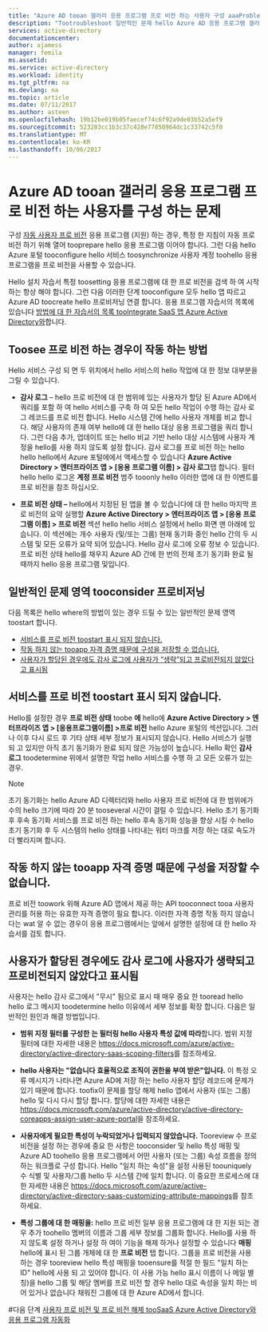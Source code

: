 ```yaml
---
title: "Azure AD tooan 갤러리 응용 프로그램 프로 비전 하는 사용자 구성 aaaProblem | Microsoft Docs"
description: "Tootroubleshoot 일반적인 문제 hello Azure AD 응용 프로그램 갤러리에 이미 나열 되어 tooan 응용 프로그램 프로 비전 하는 사용자를 구성할 때 직면 하는 방법"
services: active-directory
documentationcenter: 
author: ajamess
manager: femila
ms.assetid: 
ms.service: active-directory
ms.workload: identity
ms.tgt_pltfrm: na
ms.devlang: na
ms.topic: article
ms.date: 07/11/2017
ms.author: asteen
ms.openlocfilehash: 19b12be019b05faecef74c6f92a9de03b52a5ef9
ms.sourcegitcommit: 523283cc1b3c37c428e77850964dc1c33742c5f0
ms.translationtype: MT
ms.contentlocale: ko-KR
ms.lasthandoff: 10/06/2017
---
```

# <a name="problem-configuring-user-provisioning-tooan-azure-ad-gallery-application"></a>Azure AD tooan 갤러리 응용 프로그램 프로 비전 하는 사용자를 구성 하는 문제

구성 [자동 사용자 프로 비전](https://docs.microsoft.com/azure/active-directory/active-directory-saas-app-provisioning) 응용 프로그램 (지원) 하는 경우, 특정 한 지침이 자동 프로 비전 하기 위해 열어 tooprepare hello 응용 프로그램 이어야 합니다. 그런 다음 hello Azure 포털 tooconfigure hello 서비스 toosynchronize 사용자 계정 toohello 응용 프로그램을 프로 비전을 사용할 수 있습니다.

Hello 설치 자습서 특정 toosetting 응용 프로그램에 대 한 프로 비전을 검색 하 여 시작 하는 항상 해야 합니다. 그런 다음 이러한 단계 tooconfigure 모두 hello 앱 따르고 Azure AD toocreate hello 프로비저닝 연결 합니다. 응용 프로그램 자습서의 목록에 있습니다 [방법에 대 한 자습서의 목록 tooIntegrate SaaS 앱 Azure Active Directory와](https://docs.microsoft.com/azure/active-directory/active-directory-saas-tutorial-list)합니다.

## <a name="how-toosee-if-provisioning-is-working"></a>Toosee 프로 비전 하는 경우이 작동 하는 방법 

Hello 서비스 구성 되 면 두 위치에서 hello 서비스의 hello 작업에 대 한 정보 대부분을 그릴 수 있습니다.

-   **감사 로그** – hello 프로 비전에 대 한 범위에 있는 사용자가 할당 된 Azure AD에서 쿼리를 포함 하 여 hello 서비스를 구축 하 여 모든 hello 작업이 수행 하는 감사 로그 레코드를 프로 비전 합니다. Hello 시스템 간에 hello 사용자 개체를 비교 합니다. 해당 사용자의 존재 여부 hello에 대 한 hello 대상 응용 프로그램을 쿼리 합니다. 그런 다음 추가, 업데이트 또는 hello 비교 기반 hello 대상 시스템에 사용자 계정을 hello를 사용 하지 않도록 설정 합니다. 감사 로그를 프로 비전 하는 hello hello hello에서 Azure 포털에에서 액세스할 수 있습니다 **Azure Active Directory &gt; 엔터프라이즈 앱 &gt; \[응용 프로그램 이름\] &gt; 감사 로그**탭 합니다. 필터 hello hello 로그온 **계정 프로 비전** 범주 tooonly hello 이러한 앱에 대 한 이벤트를 프로 비전을 참조 하십시오.

-   **프로 비전 상태 –** hello에서 지정된 된 앱을 볼 수 있습니다에 대 한 hello 마지막 프로 비전의 요약 실행할 **Azure Active Directory &gt; 엔터프라이즈 앱 &gt; \[응용 프로그램 이름\] &gt; 프로 비전** 섹션 hello hello 서비스 설정에서 hello 화면 맨 아래에 있습니다. 이 섹션에는 개수 사용자 (및/또는 그룹) 현재 동기화 중인 hello 간의 두 시스템 및 모든 오류가 요약 되어 있습니다. Hello 감사 로그에 오류 정보 수 있습니다. 프로 비전 상태 hello를 채우지 Azure AD 간에 한 번의 전체 초기 동기화 완료 될 때까지 hello 응용 프로그램 및입니다.

## <a name="general-problem-areas-with-provisioning-tooconsider"></a>일반적인 문제 영역 tooconsider 프로비저닝

다음 목록은 hello where의 방법이 있는 경우 드릴 수 있는 일반적인 문제 영역 toostart 합니다.

* [서비스를 프로 비전 toostart 표시 되지 않습니다.](#provisioning-service-does-not-appear-to-start)
* [작동 하지 않는 tooapp 자격 증명 때문에 구성을 저장할 수 없습니다.](#can’t-save-configuration-due-to-app-credentials-not-working)
* [사용자가 할당된 경우에도 감사 로그에 사용자가 “생략”되고 프로비전되지 않았다고 표시됨](#audit-logs-say-users-are-skipped-and-not-provisioned-even-though-they-are-assigned)

## <a name="provisioning-service-does-not-appear-toostart"></a>서비스를 프로 비전 toostart 표시 되지 않습니다.

Hello를 설정한 경우 **프로 비전 상태** toobe **에** hello에 **Azure Active Directory &gt; 엔터프라이즈 앱 &gt; \[응용프로그램이름\] &gt;프로 비전** hello Azure 포털의 섹션입니다. 그러나 이후 다시 로드 후 기타 상태 세부 정보가 표시되지 않습니다. Hello 서비스가 실행 되 고 있지만 아직 초기 동기화가 완료 되지 않은 가능성이 높습니다. Hello 확인 **감사 로그** toodetermine 위에서 설명한 작업 hello 서비스를 수행 하 고 모든 오류가 있는 경우.

>[!NOTE]
>초기 동기화는 hello Azure AD 디렉터리와 hello 사용자 프로 비전에 대 한 범위에가 수의 hello 크기에 따라 20 분 tooseveral 시간이 걸릴 수 있습니다. Hello 초기 동기화 후 후속 동기화 서비스를 프로 비전 하는 hello 후속 동기화 성능을 향상 시킬 수 hello 초기 동기화 후 두 시스템의 hello 상태를 나타내는 워터 마크를 저장 하는 대로 속도가 더 빨라지며 합니다.
>
>

## <a name="cant-save-configuration-due-tooapp-credentials-not-working"></a>작동 하지 않는 tooapp 자격 증명 때문에 구성을 저장할 수 없습니다.

프로 비전 toowork 위해 Azure AD 앱에서 제공 하는 API tooconnect tooa 사용자 관리를 허용 하는 유효한 자격 증명이 필요 합니다. 이러한 자격 증명 작동 하지 않습니다는 wat 알 수 없는 경우이 응용 프로그램에서는 앞에서 설명한 설정에 대 한 hello 자습서를 검토 합니다.

## <a name="audit-logs-say-users-are-skipped-and-not-provisioned-even-though-they-are-assigned"></a>사용자가 할당된 경우에도 감사 로그에 사용자가 생략되고 프로비전되지 않았다고 표시됨

사용자는 hello 감사 로그에서 "무시" 됨으로 표시 때 매우 중요 한 tooread hello hello 로그 메시지 toodetermine hello 이유에서 세부 정보를 확장 합니다. 다음은 일반적인 원인과 해결 방법입니다.

-   **범위 지정 필터를 구성한** **는 필터링 hello 사용자 특성 값에 따라**합니다. 범위 지정 필터에 대한 자세한 내용은 <https://docs.microsoft.com/azure/active-directory/active-directory-saas-scoping-filters>를 참조하세요.

-   **hello 사용자는 "없습니다 효율적으로 조직이 권한을 부여 받은"입니다.** 이 특정 오류 메시지가 나타나면 Azure AD에 저장 하는 hello 사용자 할당 레코드에 문제가 있기 때문에 합니다. toofix이 문제를 할당 해제 hello 앱에서 사용자 (또는 그룹) hello 및 다시 다시 할당 합니다. 할당에 대한 자세한 내용은 <https://docs.microsoft.com/azure/active-directory/active-directory-coreapps-assign-user-azure-portal>을 참조하세요.

-   **사용자에게 필요한 특성이 누락되었거나 입력되지 않았습니다.** Tooreview 수 프로 비전을 설정 하는 경우에 중요 한 사항은 tooconsider 및 hello 특성 매핑 및 Azure AD toohello 응용 프로그램에서 어떤 사용자 (또는 그룹) 속성 흐름을 정의 하는 워크플로 구성 합니다. Hello "일치 하는 속성"을 설정 사용된 toouniquely 수 식별 및 사용자/그룹 hello 두 시스템 간에 일치 합니다. 이 중요한 프로세스에 대한 자세한 내용은 <https://docs.microsoft.com/azure/active-directory/active-directory-saas-customizing-attribute-mappings>를 참조하세요.

   * **특성 그룹에 대 한 매핑을:** hello 프로 비전 일부 응용 프로그램에 대 한 지원 되는 경우 추가 toohello 멤버의 이름과 그룹 세부 정보를 그룹화 합니다. Hello를 사용 하지 않도록 설정 하거나 설정 하 여이 기능을 해제 하거나 설정할 수 있습니다 **매핑** hello에 표시 된 그룹 개체에 대 한 **프로 비전** 탭 합니다. 그룹을 프로 비전을 사용 하는 경우 tooreview hello 특성 매핑을 tooensure를 적절 한 필드 "일치 하는 ID" hello에 사용 되 고 있어야 합니다. 이 사용 가능 hello 표시 이름이 나 메일 별칭)을 hello 그룹 및 해당 멤버를 프로 비전 할 경우 hello 대로 속성을 일치 하는 비어 있거나 없습니다 채워진 그룹에 대 한 Azure AD에서 합니다.

#<a name="next-steps"></a>다음 단계
[사용자 프로 비전 및 프로 비전 해제 tooSaaS Azure Active Directory와 응용 프로그램 자동화](active-directory-saas-app-provisioning.md)
